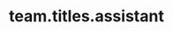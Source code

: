 ---
layout: member
name: Mehmet Sarıgül
title: team.titles.assistant
img: assets/img/team/msarigul.jpg
importance: 2
category: faculty
contact: msarigul@cu.edu.tr 
redirect: https://avesis.cu.edu.tr/msarigul
---